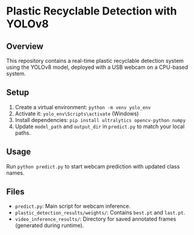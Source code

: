 # Plastic Recyclable Detection with YOLOv8

## Overview
This repository contains a real-time plastic recyclable detection system using the YOLOv8 model, deployed with a USB webcam on a CPU-based system.

## Setup
1. Create a virtual environment: `python -m venv yolo_env`
2. Activate it: `yolo_env\Scripts\activate` (Windows)
3. Install dependencies: `pip install ultralytics opencv-python numpy`
4. Update `model_path` and `output_dir` in `predict.py` to match your local paths.

## Usage
Run `python predict.py` to start webcam prediction with updated class names.

## Files
- `predict.py`: Main script for webcam inference.
- `plastic_detection_results/weights/`: Contains `best.pt` and `last.pt`.
- `video_inference_results/`: Directory for saved annotated frames (generated during runtime).